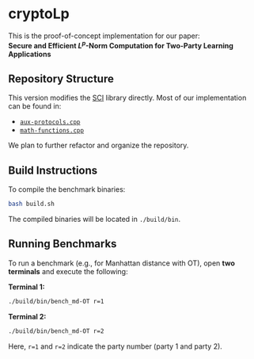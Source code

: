 # cryptoLp

This is the proof-of-concept implementation for our paper:  
**Secure and Efficient $L^p$-Norm Computation for Two-Party Learning Applications**

## Repository Structure

This version modifies the [SCI](https://github.com/mpc-msri/EzPC/tree/master/SCI) library directly. Most of our implementation can be found in:

- [`aux-protocols.cpp`](SCI/src/BuildingBlocks/aux-protocols.cpp)  
- [`math-functions.cpp`](SCI/src/Math/math-functions.cpp)

We plan to further refactor and organize the repository.

## Build Instructions

To compile the benchmark binaries:

```bash
bash build.sh
```

The compiled binaries will be located in `./build/bin`.

## Running Benchmarks

To run a benchmark (e.g., for Manhattan distance with OT), open **two terminals** and execute the following:

**Terminal 1:**

```bash
./build/bin/bench_md-OT r=1
```

**Terminal 2:**

```bash
./build/bin/bench_md-OT r=2
```

Here, `r=1` and `r=2` indicate the party number (party 1 and party 2).
